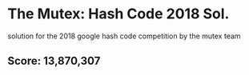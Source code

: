 # The Mutex: Hash Code 2018 Sol.
solution for the 2018 google hash code competition by the mutex team
## Score: 13,870,307
